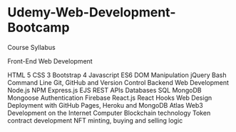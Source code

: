 # Udemy-Web-Development-Bootcamp

Course Syllabus 

Front-End Web Development

HTML 5
CSS 3
Bootstrap 4
Javascript ES6
DOM Manipulation
jQuery
Bash Command Line
Git, GitHub and Version Control
Backend Web Development
Node.js
NPM
Express.js
EJS
REST
APIs
Databases
SQL
MongoDB
Mongoose
Authentication
Firebase
React.js
React Hooks
Web Design
Deployment with GitHub Pages, Heroku and MongoDB Atlas
Web3 Development on the Internet Computer
Blockchain technology
Token contract development
NFT minting, buying and selling logic
